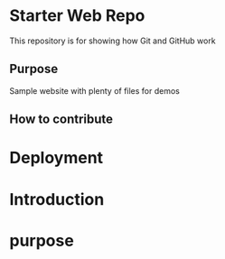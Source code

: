 # Starter Web Repo

This repository is for showing how Git and GitHub work

## Purpose

Sample website with plenty of files for demos

## How to contribute


# Deployment


# Introduction

# purpose
